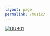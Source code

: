 ```yaml
---
layout: page
permalink: /music/
---
```


[![DUB01](https://www.ekr.blog/images/dub01.jpg)](https://www.ekr.blog/music/dub01.mp3)

